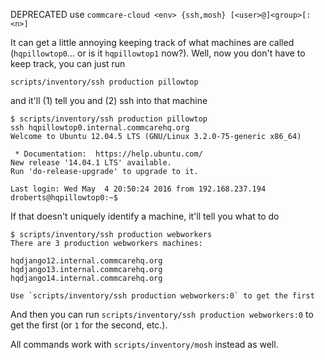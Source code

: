 DEPRECATED use `commcare-cloud <env> {ssh,mosh} [<user>@]<group>[:<n>]`

It can get a little annoying keeping track of what machines are called (`hqpillowtop0`... or is it `hqpillowtop1` now?). Well, now you don't have to keep track, you can just run

```
scripts/inventory/ssh production pillowtop
```

and it'll (1) tell you and (2) ssh into that machine

```
$ scripts/inventory/ssh production pillowtop
ssh hqpillowtop0.internal.commcarehq.org
Welcome to Ubuntu 12.04.5 LTS (GNU/Linux 3.2.0-75-generic x86_64)

 * Documentation:  https://help.ubuntu.com/
New release '14.04.1 LTS' available.
Run 'do-release-upgrade' to upgrade to it.

Last login: Wed May  4 20:50:24 2016 from 192.168.237.194
droberts@hqpillowtop0:~$
```

If that doesn't uniquely identify a machine, it'll tell you what to do

```
$ scripts/inventory/ssh production webworkers
There are 3 production webworkers machines:

hqdjango12.internal.commcarehq.org
hqdjango13.internal.commcarehq.org
hqdjango14.internal.commcarehq.org

Use `scripts/inventory/ssh production webworkers:0` to get the first
```

And then you can run `scripts/inventory/ssh production webworkers:0` to get the first (or `1` for the second, etc.).

All commands work with `scripts/inventory/mosh` instead as well.
